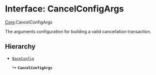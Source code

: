 # Interface: CancelConfigArgs

[Core](../modules/Core.md).CancelConfigArgs

The arguments configuration for building a valid cancellation transaction.

## Hierarchy

- [`BaseConfig`](Core.BaseConfig.md)

  ↳ **`CancelConfigArgs`**
